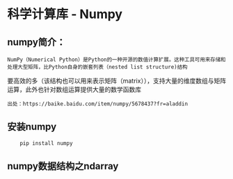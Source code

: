# 科学计算库 - Numpy

## numpy简介：

	NumPy（Numerical Python）是Python的一种开源的数值计算扩展。这种工具可用来存储和处理大型矩阵，比Python自身的嵌套列表（nested list structure)结构
要高效的多（该结构也可以用来表示矩阵（matrix）），支持大量的维度数组与矩阵运算，此外也针对数组运算提供大量的数学函数库
	
	出处：https://baike.baidu.com/item/numpy/5678437?fr=aladdin

## 安装numpy	

```
	pip install numpy
```

## numpy数据结构之ndarray

